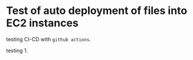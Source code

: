 # Test of auto deployment of files into EC2 instances

testing CI-CD with `github actions`.

testing 1.